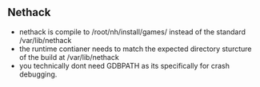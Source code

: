 #
## Nethack

* nethack is compile to /root/nh/install/games/ instead of the standard /var/lib/nethack 
* the runtime contianer needs to match the expected directory sturcture of the build at 
/var/lib/nethack
* you technically dont need GDBPATH as its specifically for crash debugging.
